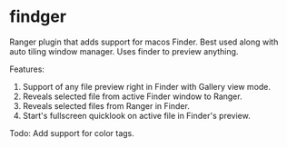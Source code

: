# findger
Ranger plugin that adds support for macos Finder. Best used along with auto tiling window manager. Uses finder to preview anything.

Features:

  1. Support of any file preview right in Finder with Gallery view mode.
  2. Reveals selected file from active Finder window to Ranger.
  3. Reveals selected files from Ranger in Finder.
  4. Start's fullscreen quicklook on active file in Finder's preview.

Todo: Add support for color tags.
